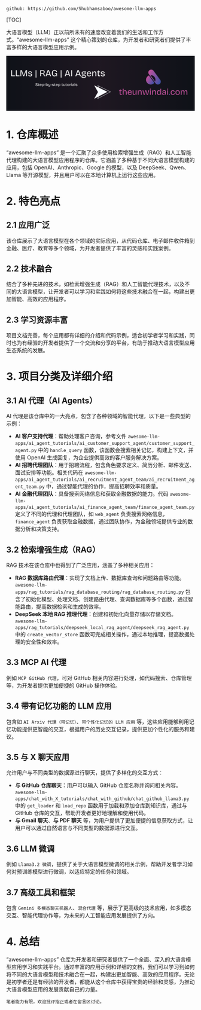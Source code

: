 ```
github: https://github.com/Shubhamsaboo/awesome-llm-apps
```

[TOC]

大语言模型（LLM）正以前所未有的速度改变着我们的生活和工作方式。“awesome-llm-apps” 这个精心策划的仓库，为开发者和研究者们提供了丰富多样的大语言模型应用示例。

![image-20250318230226377](awesome-llm-apps：大语言模型应用的宝藏仓库.assets/image-20250318230226377.png)

# 1. 仓库概述

“awesome-llm-apps” 是一个汇聚了众多使用检索增强生成（RAG）和人工智能代理构建的大语言模型应用程序的仓库。它涵盖了多种基于不同大语言模型构建的应用，包括 OpenAI、Anthropic、Google 的模型，以及 DeepSeek、Qwen、Llama 等开源模型，并且用户可以在本地计算机上运行这些应用。

# 2. 特色亮点

## 2.1 应用广泛

该仓库展示了大语言模型在各个领域的实际应用，从代码仓库、电子邮件收件箱到金融、医疗、教育等多个领域，为开发者提供了丰富的灵感和实践案例。

## 2.2 技术融合

结合了多种先进的技术，如检索增强生成（RAG）和人工智能代理技术，以及不同的大语言模型，让开发者可以学习和实践如何将这些技术融合在一起，构建出更加智能、高效的应用程序。

## 2.3 学习资源丰富

项目文档完善，每个应用都有详细的介绍和代码示例，适合初学者学习和实践，同时也为有经验的开发者提供了一个交流和分享的平台，有助于推动大语言模型应用生态系统的发展。

# 3. 项目分类及详细介绍

## 3.1 AI 代理（AI Agents）

AI 代理是该仓库中的一大亮点，包含了各种领域的智能代理，以下是一些典型的示例：

- **AI 客户支持代理**：帮助处理客户咨询，参考文件 `awesome-llm-apps/ai_agent_tutorials/ai_customer_support_agent/customer_support_agent.py` 中的 `handle_query` 函数，该函数会搜索相关记忆，构建上下文，并使用 OpenAI 生成回复，为企业提供高效的客户服务解决方案。
- **AI 招聘代理团队**：用于招聘流程，包含角色要求定义、简历分析、邮件发送、面试安排等功能。相关代码在 `awesome-llm-apps/ai_agent_tutorials/ai_recruitment_agent_team/ai_recruitment_agent_team.py` 中，通过智能代理的协作，提高招聘效率和质量。
- **AI 金融代理团队**：具备搜索网络信息和获取金融数据的能力。代码 `awesome-llm-apps/ai_agent_tutorials/ai_finance_agent_team/finance_agent_team.py` 定义了不同的代理和代理团队，如 `web_agent` 负责搜索网络信息，`finance_agent` 负责获取金融数据，通过团队协作，为金融领域提供专业的数据分析和决策支持。

## 3.2 检索增强生成（RAG）

RAG 技术在该仓库中也得到了广泛应用，涵盖了多种相关应用：

- **RAG 数据库路由代理**：实现了文档上传、数据库查询和问题路由等功能。`awesome-llm-apps/rag_tutorials/rag_database_routing/rag_database_routing.py` 包含了初始化模型、处理文档、创建路由代理、查询数据库等多个函数，通过智能路由，提高数据检索和生成的效率。
- **DeepSeek 本地 RAG 推理代理**：创建和初始化向量存储以存储文档。`awesome-llm-apps/rag_tutorials/deepseek_local_rag_agent/deepseek_rag_agent.py` 中的 `create_vector_store` 函数可完成相关操作，通过本地推理，提高数据处理的安全性和效率。

## 3.3 MCP AI 代理

例如 `MCP GitHub 代理`，可对 GitHub 相关内容进行处理，如代码搜索、仓库管理等，为开发者提供更加便捷的 GitHub 操作体验。

## 3.4 带有记忆功能的 LLM 应用

包含如 `AI Arxiv 代理（带记忆）`、`带个性化记忆的 LLM 应用` 等，这些应用能够利用记忆功能提供更智能的交互，根据用户的历史交互记录，提供更加个性化的服务和建议。

## 3.5 与 X 聊天应用

允许用户与不同类型的数据源进行聊天，提供了多样化的交互方式：

- **与 GitHub 仓库聊天**：用户可以输入 GitHub 仓库名称并询问相关内容。`awesome-llm-apps/chat_with_X_tutorials/chat_with_github/chat_github_llama3.py` 中的 `get_loader` 和 `load_repo` 函数用于加载和添加仓库到知识库，通过与 GitHub 仓库的交互，帮助开发者更好地理解和使用代码。
- **与 Gmail 聊天**、**与 PDF 聊天** 等，为用户提供了更加便捷的信息获取方式，让用户可以通过自然语言与不同类型的数据源进行交互。

## 3.6 LLM 微调

例如 `Llama3.2 微调`，提供了关于大语言模型微调的相关示例，帮助开发者学习如何对预训练模型进行微调，以适应特定的任务和领域。

## 3.7 高级工具和框架

包含 `Gemini 多模态聊天机器人`、`混合代理` 等，展示了更高级的技术应用，如多模态交互、智能代理协作等，为未来的人工智能应用发展提供了方向。

# 4. 总结

“awesome-llm-apps” 仓库为开发者和研究者提供了一个全面、深入的大语言模型应用学习和实践平台。通过丰富的应用示例和详细的文档，我们可以学习到如何将不同的大语言模型和技术融合在一起，构建出更加智能、高效的应用程序。无论是初学者还是有经验的开发者，都能从这个仓库中获得宝贵的经验和灵感，为推动大语言模型应用的发展贡献自己的力量。

```
笔者能力有限，欢迎批评指正或者在留言区讨论。
```









